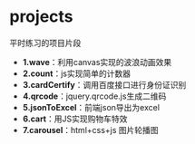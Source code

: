 # projects
平时练习的项目片段
- **1.wave**：利用canvas实现的波浪动画效果
- **2.count**：js实现简单的计数器
- **3.cardCertify**：调用百度接口进行身份证识别
- **4.qrcode**：jquery.qrcode.js生成二维码
- **5.jsonToExcel**：前端json导出为excel
- **6.cart**：用JS实现购物车特效
- **7.carousel**：html+css+js 图片轮播图
